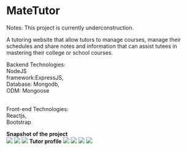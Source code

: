 # MateTutor

Notes: This project is currently underconstruction.

A tutoring website that allow tutors to manage courses, manage their schedules and share notes and information that can assist tutees in mastering their college or school courses.

Backend Technologies:<br/>
NodeJS<br/>
framework:ExpressJS,<br/>
Database: Mongodb,<br/>
ODM: Mongoose<br/><br/>

Front-end Technologies:<br/>
Reactjs,<br/>
Bootstrap<br/>

**Snapshot of the project**<br/>
<img src="https://github.com/Siyabongahenry/Project-Images/blob/main/MateTutor/i1.png"/>
<img src="https://github.com/Siyabongahenry/Project-Images/blob/main/MateTutor/i2.png"/>
<img src="https://github.com/Siyabongahenry/Project-Images/blob/main/MateTutor/i3.png"/>
**Tutor profile**
<img src="https://github.com/Siyabongahenry/Project-Images/blob/main/MateTutor/i4.png"/>
<img src="https://github.com/Siyabongahenry/Project-Images/blob/main/MateTutor/i5.png"/>
<img src="https://github.com/Siyabongahenry/Project-Images/blob/main/MateTutor/i6.png"/>
<img src="https://github.com/Siyabongahenry/Project-Images/blob/main/MateTutor/i7.png"/>





